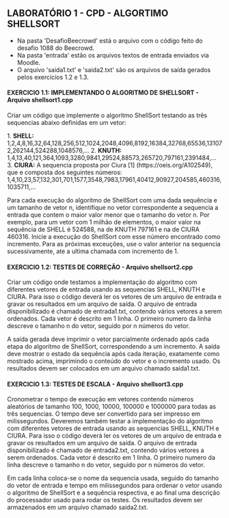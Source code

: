 <h2>LABORATÓRIO 1 - CPD - ALGORTIMO SHELLSORT</h2>
<ul>
<li>Na pasta 'DesafioBeecrowd' está o arquivo com o código feito do desafio 1088 do Beecrowd.</li>
<li>Na pasta 'entrada' estão os arquivos textos de entrada enviados via Moodle.</li>
<li>O arquivo 'saida1.txt' e 'saida2.txt' são os arquivos de saída gerados pelos exercícios 1.2 e 1.3.</li>
</ul>

<h4>EXERCICIO 1.1: IMPLEMENTANDO O ALGORITMO DE SHELLSORT - Arquivo shellsort1.cpp</h4>
<p>Criar um código que implemente o algoritmo ShellSort testando as três sequencias abaixo definidas em um vetor:</p>
1. <b>SHELL:</b>
1,2,4,8,16,32,64,128,256,512,1024,2048,4096,8192,16384,32768,65536,131072,262144,524288,1048576,...
2. <b>KNUTH:</b>
1,4,13,40,121,364,1093,3280,9841,29524,88573,265720,797161,2391484,...
3. <b>CIURA:</b> A sequencia proposta por Ciura [1] (https://oeis.org/A102549), que e composta dos seguintes números:
1,4,10,23,57,132,301,701,1577,3548,7983,17961,40412,90927,204585,460316,1035711,...
<p>Para cada execução do algoritmo de ShellSort com uma dada sequência e um tamanho de vetor n, identifique no vetor correspondente a sequencia a entrada que contem o maior valor menor que o tamanho do vetor n. Por exemplo, para um vetor com 1 milhão de elementos, o maior valor na sequência de SHELL é 524588, na de KNUTH 797161 e na de CIURA 460316. Inicie a execução do ShellSort com esse número encontrado como incremento. Para as próximas exceuções, use o valor anterior na sequencia sucessivamente, ate a ultima chamada com incremento de 1.</p>

<h4>EXERCICIO 1.2: TESTES DE CORREÇÃO - Arquivo shellsort2.cpp</h4>
<p>Criar um código onde testamos a implementação do algoritmo com diferentes vetores de entrada usando as sequencias SHELL, KNUTH e CIURA. Para isso o código deverá ler os vetores de um arquivo de entrada e gravar os resultados em um arquivo de saída. O arquivo de entrada disponibilizado é chamado de entrada1.txt, contendo vários vetores a serem ordenados. Cada vetor é descrito em 1 linha. O primeiro numero da linha descreve o tamanho n do vetor, seguido por n números do vetor. </p>
<p>A saída gerada deve imprimir o vetor parcialmente ordenado após cada etapa do algoritmo de ShellSort, correspondendo a um incremento. A saída deve mostrar o estado da sequência após cada iteração, exatamente como mostrado acima, imprimindo o conteúdo do vetor e o incremento usado. Os resultados devem ser colocados em um arquivo chamado saida1.txt.</p>

<h4>EXERCICIO 1.3: TESTES DE ESCALA - Arquivo shellsort3.cpp</h4>
<p>Cronometrar o tempo de execução em vetores contendo números aleatórios de tamanho 100, 1000, 10000, 100000 e 1000000 para todas as três sequencias. O tempo deve ser convertido para ser impresso em milissegundos. Deveremos também testar a implementação do algoritmo com diferentes vetores de entrada usando as sequencias SHELL, KNUTH e CIURA. Para isso o código deverá ler os vetores de um arquivo de entrada e gravar os resultados em um arquivo de saída. O arquivo de entrada disponibilizado é chamado de entrada2.txt, contendo vários vetores a serem ordenados. Cada vetor é descrito em 1 linha. O primeiro numero da linha descreve o tamanho n do vetor, seguido por n números do vetor.</p>
<p>Em cada linha coloca-se o nome da sequencia usada, seguido do tamanho do vetor de entrada e tempo em milissegundos para ordenar o vetor usando o algoritmo de ShellSort e a sequência respectiva, e ao final uma descrição do processador usado para rodar os testes. Os resultados devem ser armazenados em um arquivo chamado saida2.txt.</p>




